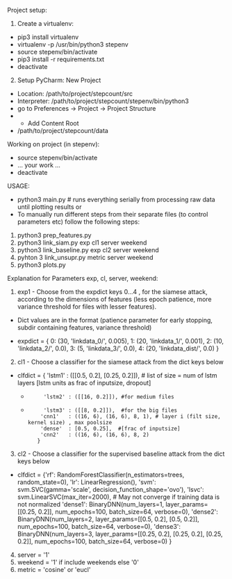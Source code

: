 Project setup:
1. Create a virtualenv:
* pip3 install virtualenv
* virtualenv -p /usr/bin/python3 stepenv
* source stepenv/bin/activate
* pip3 install -r requirements.txt
* deactivate
2. Setup PyCharm:
New Project
* Location: /path/to/project/stepcount/src
* Interpreter: /path/to/project/stepcount/stepenv/bin/python3
* go to Preferences -> Project -> Project Structure
* + Add Content Root
* /path/to/project/stepcount/data


Working on project (in stepenv):
* source stepenv/bin/activate
* ... your work ...
* deactivate


USAGE:

* python3 main.py # runs everything serially from processing raw data until plotting results
or
* To manually run different  steps from their separate files (to control parameters etc) follow the following steps:
1. python3 prep_features.py
2. python3 link_siam.py exp cl1 server weekend
3. python3 link_baseline.py  exp  cl2 server weekend
4. pyhton 3 link_unsupr.py  metric server weekend
5. python3 plots.py


Explanation for Parameters exp, cl, server, weekend:

1. exp1 - Choose from the expdict keys 0...4 , for the siamese attack, according to the dimensions of features (less epoch patience,  more variance threshold for files with lesser features).
* Dict values are in the format (patience parameter for early stopping, subdir containing features, variance threshold)
              
* expdict = { 0: (30, 'linkdata_0/', 0.005),
            1: (20, 'linkdata_1/', 0.001),
            2: (10, 'linkdata_2/', 0.0),
            3: (5,  'linkdata_3/', 0.0),
            4: (20, 'linkdata_dist/', 0.0)
          }


2. cl1 - Choose a classifier for the siamese attack from the dict keys below 

* clfdict = { 'lstm1' : ([[0.5, 0.2], [0.25, 0.2]]),  # list of size = num of lstm layers [lstm units as frac of inputsize, dropout]
  *          'lstm2' : ([[16, 0.2]]), #for medium files
  *          'lstm3' : ([[8, 0.2]]),  #for the big files
            'cnn1'   : ((16, 6), (16, 6), 8, 1), # layer i (filt size, kernel size) , max poolsize
            'dense'  : [0.5, 0.25],  #[frac of inputsize]
            'cnn2'   : ((16, 6), (16, 6), 8, 2)
           }


3. cl2 - Choose a classifier for the supervised baseline attack from the dict keys below 

* clfdict = {'rf': RandomForestClassifier(n_estimators=trees, random_state=0),
               'lr': LinearRegression(),
               'svm': svm.SVC(gamma='scale', decision_function_shape='ovo'),
               'lsvc': svm.LinearSVC(max_iter=2000),  # May not converge if training data is not normalized
               'dense1': BinaryDNN(num_layers=1, layer_params=[[0.25, 0.2]], num_epochs=100, batch_size=64, verbose=0),
               'dense2': BinaryDNN(num_layers=2, layer_params=[[0.5, 0.2], [0.5, 0.2]], num_epochs=100, batch_size=64, verbose=0),
               'dense3': BinaryDNN(num_layers=3, layer_params=[[0.25, 0.2], [0.25, 0.2], [0.25, 0.2]], num_epochs=100, batch_size=64, verbose=0)
               }
            
4. server = '1' 
5. weekend = '1' if include weekends else '0'
6. metric = 'cosine' or 'eucl'


